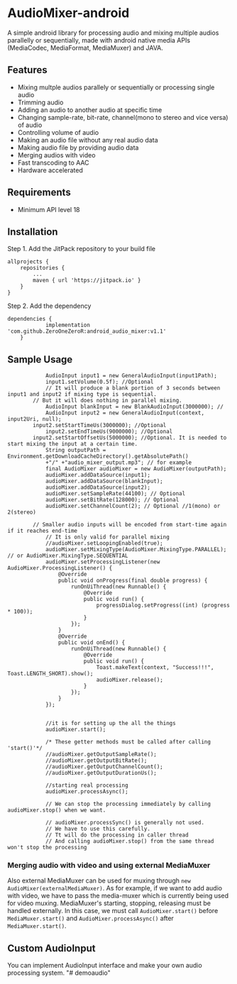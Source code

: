 
# AudioMixer-android
A simple android library for processing audio and mixing multiple audios parallelly or sequentially,
made with android native media APIs (MediaCodec, MediaFormat, MediaMuxer) and JAVA.


## Features
- Mixing multple audios parallely or sequentially or processing single audio
- Trimming audio
- Adding an audio to another audio at specific time
- Changing sample-rate, bit-rate, channel(mono to stereo and vice versa) of audio
- Controlling volume of audio
- Making an audio file without any real audio data
- Making audio file by providing audio data
- Merging audios with video
- Fast transcoding to AAC
- Hardware accelerated


## Requirements
- Minimum API level 18


## Installation
Step 1. Add the JitPack repository to your build file
````
allprojects {
	repositories {
		...
		maven { url 'https://jitpack.io' }
	}
}
````
Step 2. Add the dependency
````
dependencies {
	        implementation 'com.github.ZeroOneZeroR:android_audio_mixer:v1.1'
	}
````



## Sample Usage
````
            AudioInput input1 = new GeneralAudioInput(input1Path);
            input1.setVolume(0.5f); //Optional
            // It will produce a blank portion of 3 seconds between input1 and input2 if mixing type is sequential.
	    // But it will does nothing in parallel mixing.
            AudioInput blankInput = new BlankAudioInput(3000000); //
            AudioInput input2 = new GeneralAudioInput(context, input2Uri, null);
	    input2.setStartTimeUs(3000000); //Optional
            input2.setEndTimeUs(9000000); //Optional
	    input2.setStartOffsetUs(5000000); //Optional. It is needed to start mixing the input at a certain time.
            String outputPath = Environment.getDownloadCacheDirectory().getAbsolutePath()
            +"/" +"audio_mixer_output.mp3"; // for example
            final AudioMixer audioMixer = new AudioMixer(outputPath);
            audioMixer.addDataSource(input1);
            audioMixer.addDataSource(blankInput);
            audioMixer.addDataSource(input2);
            audioMixer.setSampleRate(44100); // Optional
            audioMixer.setBitRate(128000); // Optional
            audioMixer.setChannelCount(2); // Optional //1(mono) or 2(stereo)
	    
	    // Smaller audio inputs will be encoded from start-time again if it reaches end-time
            // It is only valid for parallel mixing
            //audioMixer.setLoopingEnabled(true);
            audioMixer.setMixingType(AudioMixer.MixingType.PARALLEL); // or AudioMixer.MixingType.SEQUENTIAL
            audioMixer.setProcessingListener(new AudioMixer.ProcessingListener() {
                @Override
                public void onProgress(final double progress) {
                    runOnUiThread(new Runnable() {
                        @Override
                        public void run() {
                            progressDialog.setProgress((int) (progress * 100));
                        }
                    });
                }
                @Override
                public void onEnd() {
                    runOnUiThread(new Runnable() {
                        @Override
                        public void run() {
                            Toast.makeText(context, "Success!!!", Toast.LENGTH_SHORT).show();
                            audioMixer.release();
                        }
                    });
                }
            });
            
            
            //it is for setting up the all the things
            audioMixer.start();
            
            /* These getter methods must be called after calling 'start()'*/
            //audioMixer.getOutputSampleRate();
            //audioMixer.getOutputBitRate();
            //audioMixer.getOutputChannelCount();
            //audioMixer.getOutputDurationUs();
            
            //starting real processing
            audioMixer.processAsync();
            
            // We can stop the processing immediately by calling audioMixer.stop() when we want.
            
            // audioMixer.processSync() is generally not used.
            // We have to use this carefully.
            // Tt will do the processing in caller thread
            // And calling audioMixer.stop() from the same thread won't stop the processing
````



### Merging audio with video and using external MediaMuxer
Also external MediaMuxer can be used for muxing through ````new AudioMixer(externalMediaMuxer)````.
As for example, if we want to add audio with video,
we have to pass the media-muxer which is currently being used for video muxing.
MediaMuxer's starting, stopping, releasing must be handled externally.
In this case, we must call ````AudioMixer.start()```` before ````MediaMuxer.start()```` and
````AudioMixer.processAsync()```` after ````MediaMuxer.start()````.
## Custom AudioInput
You can implement AudioInput interface and make your own audio processing system.
"# demoaudio" 
